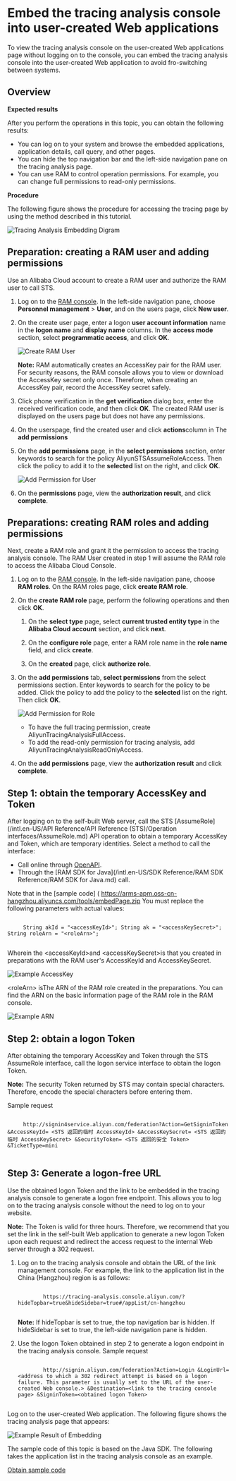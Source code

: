 # Embed the tracing analysis console into user-created Web applications

To view the tracing analysis console on the user-created Web applications page without logging on to the console, you can embed the tracing analysis console into the user-created Web application to avoid fro-switching between systems.

## Overview

**Expected results**

After you perform the operations in this topic, you can obtain the following results:

-   You can log on to your system and browse the embedded applications, application details, call query, and other pages.
-   You can hide the top navigation bar and the left-side navigation pane on the tracing analysis page.
-   You can use RAM to control operation permissions. For example, you can change full permissions to read-only permissions.

**Procedure**

The following figure shows the procedure for accessing the tracing page by using the method described in this tutorial.

![Tracing Analysis Embedding Digram](../images/p53905.png)

## Preparation: creating a RAM user and adding permissions

Use an Alibaba Cloud account to create a RAM user and authorize the RAM user to call STS.

1.  Log on to the [RAM console](http://ram.console.aliyun.com). In the left-side navigation pane, choose **Personnel management** \> **User**, and on the users page, click **New user**.

2.  On the create user page, enter a logon **user account information** name in the **logon name** and **display name** columns. In the **access mode** section, select **programmatic access**, and click **OK**.

    ![Create RAM User](../images/p53906.png)

    **Note:** RAM automatically creates an AccessKey pair for the RAM user. For security reasons, the RAM console allows you to view or download the AccessKey secret only once. Therefore, when creating an AccessKey pair, record the AccessKey secret safely.

3.  Click phone verification in the **get verification** dialog box, enter the received verification code, and then click **OK**. The created RAM user is displayed on the users page but does not have any permissions.

4.  On the userspage, find the created user and click **actions**column in The **add permissions**

5.  On the **add permissions** page, in the **select permissions** section, enter keywords to search for the policy AliyunSTSAssumeRoleAccess. Then click the policy to add it to the **selected** list on the right, and click **OK**.

    ![Add Permission for User](../images/p53907.png)

6.  On the **permissions** page, view the **authorization result**, and click **complete**.


## Preparations: creating RAM roles and adding permissions

Next, create a RAM role and grant it the permission to access the tracing analysis console. The RAM User created in step 1 will assume the RAM role to access the Alibaba Cloud Console.

1.  Log on to the [RAM console](http://ram.console.aliyun.com). In the left-side navigation pane, choose **RAM roles**. On the RAM roles page, click **create RAM role**.

2.  On the **create RAM role** page, perform the following operations and then click **OK**.

    1.  On the **select type** page, select **current trusted entity type** in the **Alibaba Cloud account** section, and click **next**.

    2.  On the **configure role** page, enter a RAM role name in the **role name** field, and click **create**.

    3.  On the **created** page, click **authorize role**.

3.  On the **add permissions** tab, **select permissions** from the select permissions section. Enter keywords to search for the policy to be added. Click the policy to add the policy to the **selected** list on the right. Then click **OK**.

    ![Add Permission for Role](../images/p53909.png)

    -   To have the full tracing permission, create AliyunTracingAnalysisFullAccess.
    -   To add the read-only permission for tracing analysis, add AliyunTracingAnalysisReadOnlyAccess.
4.  On the **add permissions** page, view the **authorization result** and click **complete**.


## Step 1: obtain the temporary AccessKey and Token

After logging on to the self-built Web server, call the STS [AssumeRole](/intl.en-US/API Reference/API Reference (STS)/Operation interfaces/AssumeRole.md) API operation to obtain a temporary AccessKey and Token, which are temporary identities. Select a method to call the interface:

-   Call online through [OpenAPI](https://api.aliyun.com/#/?product=Sts&api=AssumeRole).
-   Through the [RAM SDK for Java](/intl.en-US/SDK Reference/RAM SDK Reference/RAM SDK for Java.md) call.

Note that in the \[sample code\] \( https://arms-apm.oss-cn-hangzhou.aliyuncs.com/tools/embedPage.zip You must replace the following parameters with actual values:

```

     String akId = "<accessKeyId>"; String ak = "<accessKeySecret>"; String roleArn = "<roleArn>"; 
   
```

Wherein the <accessKeyId\>and <accessKeySecret\>is that you created in preparations with the RAM user's AccessKeyId and AccessKeySecret.

![Example AccessKey](../images/p53911.png)

<roleArn\> isThe ARN of the RAM role created in the preparations. You can find the ARN on the basic information page of the RAM role in the RAM console.

![Example ARN](../images/p53915.png)

## Step 2: obtain a logon Token

After obtaining the temporary AccessKey and Token through the STS AssumeRole interface, call the logon service interface to obtain the logon Token.

**Note:** The security Token returned by STS may contain special characters. Therefore, encode the special characters before entering them.

Sample request

```

     http://signin4service.aliyun.com/federation?Action=GetSigninToken &AccessKeyId= <STS 返回的临时 AccessKeyId> &AccessKeySecret= <STS 返回的临时 AccessKeySecret> &SecurityToken= <STS 返回的安全 Token> &TicketType=mini 
   
```

## Step 3: Generate a logon-free URL

Use the obtained logon Token and the link to be embedded in the tracing analysis console to generate a logon free endpoint. This allows you to log on to the tracing analysis console without the need to log on to your website.

**Note:** The Token is valid for three hours. Therefore, we recommend that you set the link in the self-built Web application to generate a new logon Token upon each request and redirect the access request to the internal Web server through a 302 request.

1.  Log on to the tracing analysis console and obtain the URL of the link management console. For example, the link to the application list in the China \(Hangzhou\) region is as follows:

    ```
    
            https://tracing-analysis.console.aliyun.com/?hideTopbar=true&hideSidebar=true#/appList/cn-hangzhou 
          
    ```

    **Note:** If hideTopbar is set to true, the top navigation bar is hidden. If hideSidebar is set to true, the left-side navigation pane is hidden.

2.  Use the logon Token obtained in step 2 to generate a logon endpoint in the tracing analysis console. Sample request

    ```
    
            http://signin.aliyun.com/federation?Action=Login &LoginUrl=<address to which a 302 redirect attempt is based on a logon failure. This parameter is usually set to the URL of the user-created Web console.> &Destination=<link to the tracing console page> &SigninToken=<obtained logon Token> 
          
    ```


Log on to the user-created Web application. The following figure shows the tracing analysis page that appears:

![Example Result of Embedding](../images/p53916.png)

The sample code of this topic is based on the Java SDK. The following takes the application list in the tracing analysis console as an example.

[Obtain sample code](https://arms-apm.oss-cn-hangzhou.aliyuncs.com/tools/embedPage.zip)

